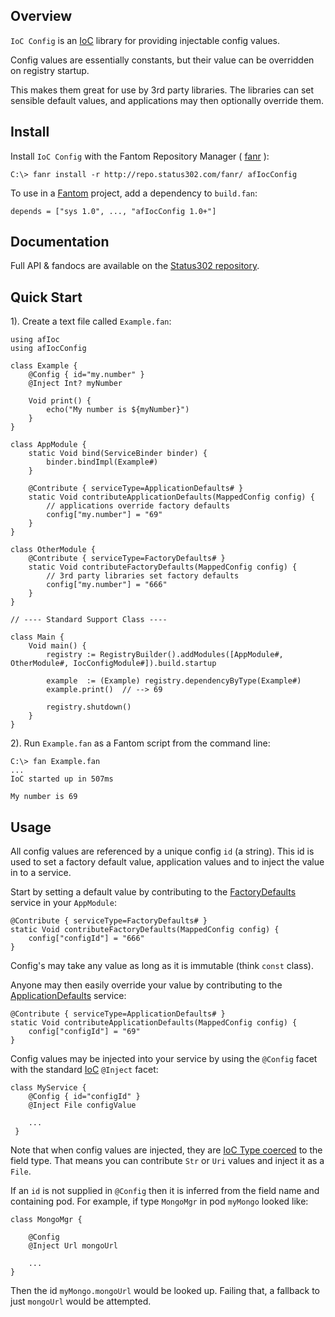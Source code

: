 ## Overview 

`IoC Config` is an [IoC](http://www.fantomfactory.org/pods/afIoc) library for providing injectable config values.

Config values are essentially constants, but their value can be overridden on registry startup.

This makes them great for use by 3rd party libraries. The libraries can set sensible default values, and applications may then optionally override them.

## Install 

Install `IoC Config` with the Fantom Repository Manager ( [fanr](http://fantom.org/doc/docFanr/Tool.html#install) ):

    C:\> fanr install -r http://repo.status302.com/fanr/ afIocConfig

To use in a [Fantom](http://fantom.org/) project, add a dependency to `build.fan`:

    depends = ["sys 1.0", ..., "afIocConfig 1.0+"]

## Documentation 

Full API & fandocs are available on the [Status302 repository](http://repo.status302.com/doc/afIocConfig/#overview).

## Quick Start 

1). Create a text file called `Example.fan`:

```
using afIoc
using afIocConfig

class Example {
    @Config { id="my.number" }
    @Inject Int? myNumber

    Void print() {
        echo("My number is ${myNumber}")
    }
}

class AppModule {
    static Void bind(ServiceBinder binder) {
        binder.bindImpl(Example#)
    }

    @Contribute { serviceType=ApplicationDefaults# }
    static Void contributeApplicationDefaults(MappedConfig config) {
        // applications override factory defaults
        config["my.number"] = "69"
    }
}

class OtherModule {
    @Contribute { serviceType=FactoryDefaults# }
    static Void contributeFactoryDefaults(MappedConfig config) {
        // 3rd party libraries set factory defaults
        config["my.number"] = "666"
    }
}

// ---- Standard Support Class ----

class Main {
    Void main() {
        registry := RegistryBuilder().addModules([AppModule#, OtherModule#, IocConfigModule#]).build.startup

        example  := (Example) registry.dependencyByType(Example#)
        example.print()  // --> 69

        registry.shutdown()
    }
}
```

2). Run `Example.fan` as a Fantom script from the command line:

```
C:\> fan Example.fan
...
IoC started up in 507ms

My number is 69
```

## Usage 

All config values are referenced by a unique config `id` (a string). This id is used to set a factory default value, application values and to inject the value in to a service.

Start by setting a default value by contributing to the [FactoryDefaults](http://repo.status302.com/doc/afIocConfig/FactoryDefaults.html) service in your `AppModule`:

    @Contribute { serviceType=FactoryDefaults# }
    static Void contributeFactoryDefaults(MappedConfig config) {
        config["configId"] = "666"
    }

Config's may take any value as long as it is immutable (think `const` class).

Anyone may then easily override your value by contributing to the [ApplicationDefaults](http://repo.status302.com/doc/afIocConfig/ApplicationDefaults.html) service:

    @Contribute { serviceType=ApplicationDefaults# }
    static Void contributeApplicationDefaults(MappedConfig config) {
        config["configId"] = "69"
    }

Config values may be injected into your service by using the `@Config` facet with the standard [IoC](http://www.fantomfactory.org/pods/afIoc) `@Inject` facet:

    class MyService {
        @Config { id="configId" }
        @Inject File configValue
    
        ...
     }

Note that when config values are injected, they are [IoC Type coerced](http://repo.status302.com/doc/afIoc/TypeCoercer.html) to the field type. That means you can contribute `Str` or `Uri` values and inject it as a `File`.

If an `id` is not supplied in `@Config` then it is inferred from the field name and containing pod. For example, if type `MongoMgr` in pod `myMongo` looked like:

```
class MongoMgr {

    @Config
    @Inject Url mongoUrl

    ...
}
```

Then the id `myMongo.mongoUrl` would be looked up. Failing that, a fallback to just `mongoUrl` would be attempted.

